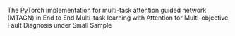 The PyTorch implementation for multi-task attention guided network (MTAGN) in End to End Multi-task learning with Attention for Multi-objective Fault Diagnosis under Small Sample
